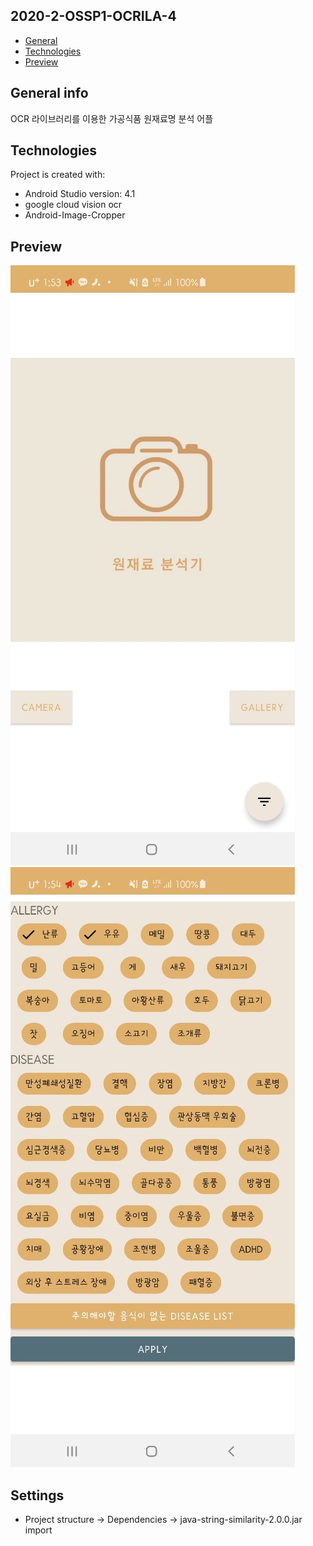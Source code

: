 ## 2020-2-OSSP1-OCRILA-4
* [General](#General-info)
* [Technologies](#Technologies)
* [Preview](#Preview)

## General info
OCR 라이브러리를 이용한 가공식품 원재료명 분석 어플
	
## Technologies
Project is created with:
* Android Studio version: 4.1
* google cloud vision ocr
* Android-Image-Cropper	

## Preview
![Main](./images/main.jpg)
![Profile](./images/profile.jpg)

## Settings
* Project structure -> Dependencies -> java-string-similarity-2.0.0.jar import